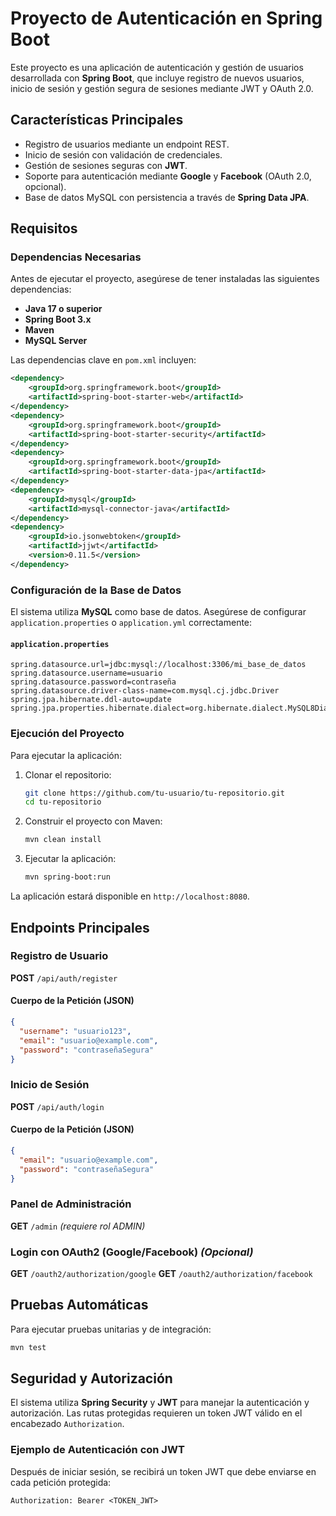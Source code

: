 # Proyecto de Autenticación en Spring Boot

Este proyecto es una aplicación de autenticación y gestión de usuarios desarrollada con **Spring Boot**, que incluye registro de nuevos usuarios, inicio de sesión y gestión segura de sesiones mediante JWT y OAuth 2.0.

## Características Principales
- Registro de usuarios mediante un endpoint REST.
- Inicio de sesión con validación de credenciales.
- Gestión de sesiones seguras con **JWT**.
- Soporte para autenticación mediante **Google** y **Facebook** (OAuth 2.0, opcional).
- Base de datos MySQL con persistencia a través de **Spring Data JPA**.

## Requisitos
### Dependencias Necesarias
Antes de ejecutar el proyecto, asegúrese de tener instaladas las siguientes dependencias:
- **Java 17 o superior**
- **Spring Boot 3.x**
- **Maven**
- **MySQL Server**

Las dependencias clave en `pom.xml` incluyen:
```xml
<dependency>
    <groupId>org.springframework.boot</groupId>
    <artifactId>spring-boot-starter-web</artifactId>
</dependency>
<dependency>
    <groupId>org.springframework.boot</groupId>
    <artifactId>spring-boot-starter-security</artifactId>
</dependency>
<dependency>
    <groupId>org.springframework.boot</groupId>
    <artifactId>spring-boot-starter-data-jpa</artifactId>
</dependency>
<dependency>
    <groupId>mysql</groupId>
    <artifactId>mysql-connector-java</artifactId>
</dependency>
<dependency>
    <groupId>io.jsonwebtoken</groupId>
    <artifactId>jjwt</artifactId>
    <version>0.11.5</version>
</dependency>
```

### Configuración de la Base de Datos
El sistema utiliza **MySQL** como base de datos. Asegúrese de configurar `application.properties` o `application.yml` correctamente:

#### `application.properties`
```properties
spring.datasource.url=jdbc:mysql://localhost:3306/mi_base_de_datos
spring.datasource.username=usuario
spring.datasource.password=contraseña
spring.datasource.driver-class-name=com.mysql.cj.jdbc.Driver
spring.jpa.hibernate.ddl-auto=update
spring.jpa.properties.hibernate.dialect=org.hibernate.dialect.MySQL8Dialect
```

### Ejecución del Proyecto
Para ejecutar la aplicación:
1. Clonar el repositorio:
   ```sh
   git clone https://github.com/tu-usuario/tu-repositorio.git
   cd tu-repositorio
   ```
2. Construir el proyecto con Maven:
   ```sh
   mvn clean install
   ```
3. Ejecutar la aplicación:
   ```sh
   mvn spring-boot:run
   ```

La aplicación estará disponible en `http://localhost:8080`.

## Endpoints Principales

### Registro de Usuario
**POST** `/api/auth/register`
#### Cuerpo de la Petición (JSON)
```json
{
  "username": "usuario123",
  "email": "usuario@example.com",
  "password": "contraseñaSegura"
}
```

### Inicio de Sesión
**POST** `/api/auth/login`
#### Cuerpo de la Petición (JSON)
```json
{
  "email": "usuario@example.com",
  "password": "contraseñaSegura"
}
```

### Panel de Administración
**GET** `/admin` *(requiere rol ADMIN)*

### Login con OAuth2 (Google/Facebook) *(Opcional)*
**GET** `/oauth2/authorization/google`
**GET** `/oauth2/authorization/facebook`

## Pruebas Automáticas
Para ejecutar pruebas unitarias y de integración:
```sh
mvn test
```

## Seguridad y Autorización
El sistema utiliza **Spring Security** y **JWT** para manejar la autenticación y autorización. Las rutas protegidas requieren un token JWT válido en el encabezado `Authorization`.

### Ejemplo de Autenticación con JWT
Después de iniciar sesión, se recibirá un token JWT que debe enviarse en cada petición protegida:
```http
Authorization: Bearer <TOKEN_JWT>
```


